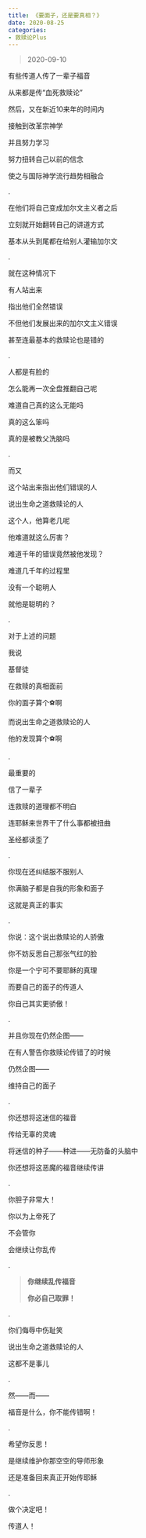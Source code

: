 ```yaml
---
title: 《要面子，还是要真相？》
date: 2020-08-25 
categories:
- 救赎论Plus
---
```

> 2020-09-10

有些传道人传了一辈子福音

从来都是传“血死救赎论”

然后，又在新近10来年的时间内

接触到改革宗神学

并且努力学习

努力扭转自己以前的信念

使之与国际神学流行趋势相融合

.

在他们将自己变成加尔文主义者之后

立刻就开始翻转自己的讲道方式

基本从头到尾都在给别人灌输加尔文

.

就在这种情况下

有人站出来

指出他们全然错误

不但他们发展出来的加尔文主义错误

甚至连最基本的救赎论也是错的

.

人都是有脸的

怎么能再一次全盘推翻自己呢

难道自己真的这么无能吗

真的这么笨吗

真的是被教父洗脑吗

.

而又

这个站出来指出他们错误的人

说出生命之道救赎论的人

这个人，他算老几呢

他难道就这么厉害？

难道千年的错误竟然被他发现？

难道几千年的过程里

没有一个聪明人

就他是聪明的？

.

对于上述的问题

我说

基督徒

在救赎的真相面前

你的面子算个⚽️啊

而说出生命之道救赎论的人

他的发现算个⚽️啊

.

最重要的

信了一辈子

连救赎的道理都不明白

连耶稣来世界干了什么事都被扭曲

圣经都读歪了

.

你现在还纠结服不服别人

你满脑子都是自我的形象和面子

这就是真正的事实

.

你说：这个说出救赎论的人骄傲

你不妨反思自己那张气红的脸

你是一个宁可不要耶稣的真理

而要自己的面子的传道人

你自己其实更骄傲！

.

并且你现在仍然企图——

在有人警告你救赎论传错了的时候

仍然企图——

维持自己的面子

.

你还想将这迷信的福音

传给无辜的灵魂

将迷信的种子——种进——无防备的头脑中

你还想将这恶魔的福音继续传讲

.

你胆子非常大！

你以为上帝死了

不会管你

会继续让你乱传

.

> **你继续乱传福音**
> 
> **你必自己取罪！**

.

你们侮辱中伤耻笑

说出生命之道救赎论的人

这都不是事儿

.

然——而——

福音是什么，你不能传错啊！

.

希望你反思！

是继续维护你那空空的导师形象

还是准备回来真正开始传耶稣

.

做个决定吧！

传道人！


